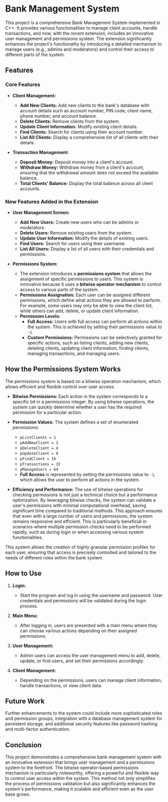 # Bank Management System

This project is a comprehensive Bank Management System implemented in C++. It provides various functionalities to manage client accounts, handle transactions, and now, with the recent extension, includes an innovative user management and permissions system. The extension significantly enhances the project's functionality by introducing a detailed mechanism to manage users (e.g., admins and moderators) and control their access to different parts of the system.

## Features

### Core Features

- **Client Management:**
  - **Add New Clients:** Add new clients to the bank's database with account details such as account number, PIN code, client name, phone number, and account balance.
  - **Delete Clients:** Remove clients from the system.
  - **Update Client Information:** Modify existing client details.
  - **Find Clients:** Search for clients using their account number.
  - **List All Clients:** Display a comprehensive list of all clients with their details.

- **Transaction Management:**
  - **Deposit Money:** Deposit money into a client's account.
  - **Withdraw Money:** Withdraw money from a client's account, ensuring that the withdrawal amount does not exceed the available balance.
  - **Total Clients' Balance:** Display the total balance across all client accounts.

### New Features Added in the Extension

- **User Management Screen:**
  - **Add New Users:** Create new users who can be admins or moderators.
  - **Delete Users:** Remove existing users from the system.
  - **Update User Information:** Modify the details of existing users.
  - **Find Users:** Search for users using their username.
  - **List All Users:** Display a list of all users with their credentials and permissions.

- **Permissions System:**
  - The extension introduces a **permissions system** that allows the assignment of specific permissions to users. This system is innovative because it uses a **bitwise operator mechanism** to control access to various parts of the system.
  - **Permissions Assignation:** Each user can be assigned different permissions, which define what actions they are allowed to perform. For example, some users may only be able to view the client list, while others can add, delete, or update client information.
  - **Permission Levels:**
    - **Full Access:** Users with full access can perform all actions within the system. This is achieved by setting their permissions value to `-1`.
    - **Custom Permissions:** Permissions can be selectively granted for specific actions, such as listing clients, adding new clients, deleting clients, updating client information, finding clients, managing transactions, and managing users.

## How the Permissions System Works

The permissions system is based on a bitwise operation mechanism, which allows efficient and flexible control over user access:

- **Bitwise Permissions:** Each action in the system corresponds to a specific bit in a permissions integer. By using bitwise operations, the system can quickly determine whether a user has the required permission for a particular action.
- **Permission Values:** The system defines a set of enumerated permissions:
  - `pListClients = 1`
  - `pAddNewClient = 2`
  - `pDeleteClient = 4`
  - `pUpdateClient = 8`
  - `pFindClient = 16`
  - `pTransactions = 32`
  - `pManageUsers = 64`
  - **Full Access** is represented by setting the permissions value to `-1`, which allows the user to perform all actions in the system.

- **Efficiency and Performance:** The use of bitwise operations for checking permissions is not just a technical choice but a performance optimization. By leveraging bitwise checks, the system can validate a user's permissions with minimal computational overhead, saving significant time compared to traditional methods. This approach ensures that even with a large number of users and permissions, the system remains responsive and efficient. This is particularly beneficial in scenarios where multiple permission checks need to be performed rapidly, such as during login or when accessing various system functionalities.

This system allows the creation of highly granular permission profiles for each user, ensuring that access is precisely controlled and tailored to the needs of different roles within the bank system.

## How to Use

1. **Login:**
   - Start the program and log in using the username and password. User credentials and permissions will be validated during the login process.

2. **Main Menu:**
   - After logging in, users are presented with a main menu where they can choose various actions depending on their assigned permissions.

3. **User Management:**
   - Admin users can access the user management menu to add, delete, update, or find users, and set their permissions accordingly.

4. **Client Management:**
   - Depending on the permissions, users can manage client information, handle transactions, or view client data.

## Future Work

Further enhancements to the system could include more sophisticated roles and permission groups, integration with a database management system for persistent storage, and additional security features like password hashing and multi-factor authentication.

## Conclusion

This project demonstrates a comprehensive bank management system with an innovative extension that brings user management and a permissions system to the forefront. The bitwise operator-based permissions mechanism is particularly noteworthy, offering a powerful and flexible way to control user access within the system. This method not only simplifies the process of permissions validation but also significantly enhances the system's performance, making it scalable and efficient even as the user base grows.
